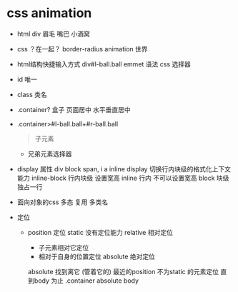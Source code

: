 # css animation

- html
  div
  眉毛
  嘴巴
  小酒窝

- css
  ？在一起？
  border-radius
  animation 世界

- html结构快捷输入方式
  div#l-ball.ball   emmet 语法  css 选择器
- id 唯一
- class  类名
- .container?
  盒子  页面居中
  水平垂直居中
- .container>#l-ball.ball+#r-ball.ball
  > 子元素
  + 兄弟元素选择器

- display 属性
  div block
  span, i a  inline
  display 切换行内块级的格式化上下文能力
  inline-block  行内块级  设置宽高
  inline 行内 不可以设置宽高
  block 块级 独占一行

- 面向对象的css
  多态 
  复用  多类名
- 定位
  - position 定位
    static 没有定位能力
    relative 相对定位
      - 子元素相对它定位
      - 相对于自身的位置定位
    absolute 绝对定位
      
    absolute 找到离它 (管着它的) 最近的position 不为static 的元素定位
    直到body 为止
    .container absolute body
